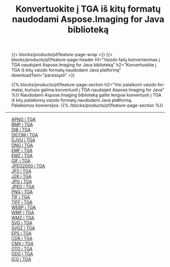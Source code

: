 ﻿---
title: Konvertuokite į TGA iš kitų formatų naudodami Aspose.Imaging for Java biblioteką 
weight: 3920
url: /lt/java/conversion/to/tga 
lang: lt
langdirlevel: 2
locales: zh-hans,ja,it,ru,de,es,fr,nl,id,lt,pl,pt,vi,tr,ko,zh-hant,ar,hi,th,sv,cs,uk,he
description: Naudodami Aspose.Imaging galite konvertuoti į TGA iš kitų formatų naudodami Java
---

{{< blocks/products/pf/feature-page-wrap >}}
{{< blocks/products/pf/feature-page-header h1="Vaizdo failų konvertavimas į TGA naudojant Aspose.Imaging for Java biblioteką" h2="Konvertuokite į TGA iš kitų vaizdo formatų naudodami Java platformą" downloadText="parsisiųsti" >}}


{{% blocks/products/pf/feature-page-section  h2="Visi palaikomi vaizdo formatai, kuriuos galima konvertuoti į TGA naudojant Aspose.Imaging for Java" %}}
Naudodami Aspose.Imaging biblioteką galite lengvai konvertuoti į TGA iš kitų palaikomų vaizdo formatų naudodami Java platformą.
<br/>
Palaikomos konversijos:
{{% /blocks/products/pf/feature-page-section %}}
<div class="container-fluid productfamilypage bg-gray">
    <div class="convertypes bg-gray agp-content section">
        <div class="container">
		<hr style="margin-left:-20px;"/>
		<div class="row other-converters">
		    <div class='col-md-2 other-converter remove-lp remove-rp'><a href="/imaging/lt/java/conversion/apng-to-tga" >APNG į TGA</a></div>
<div class='col-md-2 other-converter remove-lp remove-rp'><a href="/imaging/lt/java/conversion/bmp-to-tga" >BMP į TGA</a></div>
<div class='col-md-2 other-converter remove-lp remove-rp'><a href="/imaging/lt/java/conversion/dib-to-tga" >DIB į TGA</a></div>
<div class='col-md-2 other-converter remove-lp remove-rp'><a href="/imaging/lt/java/conversion/dicom-to-tga" >DICOM į TGA</a></div>
<div class='col-md-2 other-converter remove-lp remove-rp'><a href="/imaging/lt/java/conversion/djvu-to-tga" >DJVU į TGA</a></div>
<div class='col-md-2 other-converter remove-lp remove-rp'><a href="/imaging/lt/java/conversion/dng-to-tga" >DNG į TGA</a></div>
<div class='col-md-2 other-converter remove-lp remove-rp'><a href="/imaging/lt/java/conversion/emf-to-tga" >EMF į TGA</a></div>
<div class='col-md-2 other-converter remove-lp remove-rp'><a href="/imaging/lt/java/conversion/emz-to-tga" >EMZ į TGA</a></div>
<div class='col-md-2 other-converter remove-lp remove-rp'><a href="/imaging/lt/java/conversion/gif-to-tga" >GIF į TGA</a></div>
<div class='col-md-2 other-converter remove-lp remove-rp'><a href="/imaging/lt/java/conversion/jpeg2000-to-tga" >JPEG2000 į TGA</a></div>
<div class='col-md-2 other-converter remove-lp remove-rp'><a href="/imaging/lt/java/conversion/jp2-to-tga" >JP2 į TGA</a></div>
<div class='col-md-2 other-converter remove-lp remove-rp'><a href="/imaging/lt/java/conversion/j2k-to-tga" >J2K į TGA</a></div>
<div class='col-md-2 other-converter remove-lp remove-rp'><a href="/imaging/lt/java/conversion/jpg-to-tga" >JPG į TGA</a></div>
<div class='col-md-2 other-converter remove-lp remove-rp'><a href="/imaging/lt/java/conversion/jpeg-to-tga" >JPEG į TGA</a></div>
<div class='col-md-2 other-converter remove-lp remove-rp'><a href="/imaging/lt/java/conversion/png-to-tga" >PNG į TGA</a></div>
<div class='col-md-2 other-converter remove-lp remove-rp'><a href="/imaging/lt/java/conversion/tif-to-tga" >TIF į TGA</a></div>
<div class='col-md-2 other-converter remove-lp remove-rp'><a href="/imaging/lt/java/conversion/tiff-to-tga" >TIFF į TGA</a></div>
<div class='col-md-2 other-converter remove-lp remove-rp'><a href="/imaging/lt/java/conversion/webp-to-tga" >WEBP į TGA</a></div>
<div class='col-md-2 other-converter remove-lp remove-rp'><a href="/imaging/lt/java/conversion/wmf-to-tga" >WMF į TGA</a></div>
<div class='col-md-2 other-converter remove-lp remove-rp'><a href="/imaging/lt/java/conversion/wmz-to-tga" >WMZ į TGA</a></div>
<div class='col-md-2 other-converter remove-lp remove-rp'><a href="/imaging/lt/java/conversion/svg-to-tga" >SVG į TGA</a></div>
<div class='col-md-2 other-converter remove-lp remove-rp'><a href="/imaging/lt/java/conversion/svgz-to-tga" >SVGZ į TGA</a></div>
<div class='col-md-2 other-converter remove-lp remove-rp'><a href="/imaging/lt/java/conversion/eps-to-tga" >EPS į TGA</a></div>
<div class='col-md-2 other-converter remove-lp remove-rp'><a href="/imaging/lt/java/conversion/cdr-to-tga" >CDR į TGA</a></div>
<div class='col-md-2 other-converter remove-lp remove-rp'><a href="/imaging/lt/java/conversion/cmx-to-tga" >CMX į TGA</a></div>
<div class='col-md-2 other-converter remove-lp remove-rp'><a href="/imaging/lt/java/conversion/otg-to-tga" >OTG į TGA</a></div>
<div class='col-md-2 other-converter remove-lp remove-rp'><a href="/imaging/lt/java/conversion/odg-to-tga" >ODG į TGA</a></div>
<div class='col-md-2 other-converter remove-lp remove-rp'><a href="/imaging/lt/java/conversion/ico-to-tga" >ICO į TGA</a></div>
                </div>
        </div>
    </div>
</div>
<br/>

